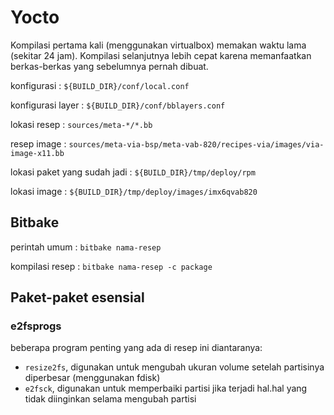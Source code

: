 # Yocto

Kompilasi pertama kali (menggunakan virtualbox) memakan waktu lama (sekitar 24 jam). 
Kompilasi selanjutnya lebih cepat karena memanfaatkan berkas-berkas yang sebelumnya pernah dibuat.

konfigurasi : `${BUILD_DIR}/conf/local.conf`

konfigurasi layer : `${BUILD_DIR}/conf/bblayers.conf`

lokasi resep : `sources/meta-*/*.bb`

resep image : `sources/meta-via-bsp/meta-vab-820/recipes-via/images/via-image-x11.bb`

lokasi paket yang sudah jadi : `${BUILD_DIR}/tmp/deploy/rpm`

lokasi image : `${BUILD_DIR}/tmp/deploy/images/imx6qvab820`

## Bitbake

perintah umum : `bitbake nama-resep`

kompilasi resep : `bitbake nama-resep -c package`

## Paket-paket esensial

### e2fsprogs
beberapa program penting yang ada di resep ini diantaranya: 
* `resize2fs`, digunakan untuk mengubah ukuran volume setelah partisinya diperbesar (menggunakan fdisk)
* `e2fsck`, digunakan untuk memperbaiki partisi jika terjadi hal.hal yang tidak diinginkan selama mengubah partisi